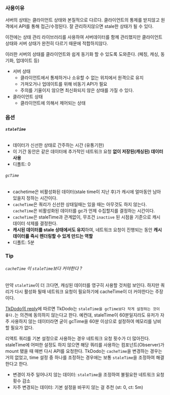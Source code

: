 ### 사용이유
서버의 상태는 클라이언트 상태와 본질적으로 다르다. 클라이언트의 통제를 받지않고 원격에서 API를 통해 접근/수정된다. 잘 관리하지않으면 stale한 상태가 될 수 있다. 

이전에는 상태 관리 라이브러리를 사용하여  서버데이터를 함께 관리했지만 클라이언트 상태와 서버 상태가 완전히 다르기 때문에 적합하지않다.

이러한 서버의 상태를 클라이언트와 쉽게 동기화 할 수 있도록 도와준다. (페칭, 캐싱, 동기화, 업데이트 등) 

- 서버 상태
    - 클라이언트에서 통제하거나 소유할 수 없는 위치에서 원격으로 유지
    - 가져오거나 업데이트를 위해 비동기 API가 필요
    - 주의를 기울이지 않으면 최신화되지 않은 상태를 가질 수 있다.
- 클라이언트 상태
	- 클라이언트에 의해서 제어되는 상태

### 옵션
###### **`staleTime`**
- 데이터가 신선한 상태로 간주하는 시간 (유통기한)
- 이 기간 동안은 같은 데이터에 추가적인 네트워크 요청 **없이 저장된(캐싱된) 데이터 사용**
- 디폴트: 0
###### `gcTime`

- cachetime은 비활성화된 데이터(stale time이 지난 후)가 캐시에 얼마동안 남아 있을지 정하는 시간이다.
- `cacheTime`은 쿼리가 신선한 상태일때는 있을 때는 아무것도 하지 않는다. `cacheTime`은 비활성화된 데이터를 gc가 언제 수집할지를 결정하는 시간이다.
- `cacheTime`은 staleTime과 관계없이, 무조건 `inactive` 된 시점을 기준으로 캐시 데이터 삭제를 결정한다.
- **캐시된 데이터를 stale 상태에서도 유지**하여, 네트워크 요청이 진행되는 동안 **캐시 데이터를 즉시 렌더링할 수 있게 만드는 역할**
- 디폴트: 5분


### Tip
###### `cacheTime` 이 `staleTime`보다 커야한다 ?  
만약 `staleTime`이 더 크다면,  캐싱된 데이터를 영구히 사용할 것처럼 보인다. 하지만 쿼리가 다시 활성화 될때 네트워크 요청이 필요하기에 cacheTime이 더 커야한다는 주장이다.

[TkDodo의 reply](https://github.com/TanStack/query/discussions/1685#discussioncomment-1876723)에 따르면 TkDodo는 `staleTime을 gcTime보다 작게 설정하는 것이 좋다.`는 의견에 동의하지 않는다고 한다. 예컨대, staleTime이 60분일지라도 유저가 자주 사용하지 않는 데이터라면 굳이 gcTime을 60분 이상으로 설정하여 메모리를 낭비할 필요가 없다.

리액트 쿼리를 기본 설정으로 사용하는 경우 네트워크 요청 횟수가 더 많아진다. staleTime에 어떠한 설정도 하지 않으면 해당 쿼리를 사용하는 컴포넌트(Observer)가 mount 됐을 때 매번 다시 API를 요청한다.
TkDodo는 `cacheTime`을 변경하는 경우는 거의 없었고, time 설정 중 하나를 조정하는 경우에는 보통 `staleTime`을 조정하여 해결한다고 한다.

- 변경이 자주 일어나지 않는 데이터: `staleTime`을 조정하여 불필요한 네트워크 요청 횟수 감소
- 자주 변경되는 데이터: 기본 설정을 바꾸지 않는 걸 추천 (st: 0, ct: 5m)






